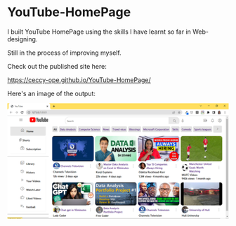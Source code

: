# YouTube-HomePage

I built YouTube HomePage using the skills I have learnt so far in Web-designing.

Still in the process of improving myself.

Check out the published site here:



 https://ceccy-ope.github.io/YouTube-HomePage/

Here's an image of the output:


![Youtube](images/youtubepic.PNG)


